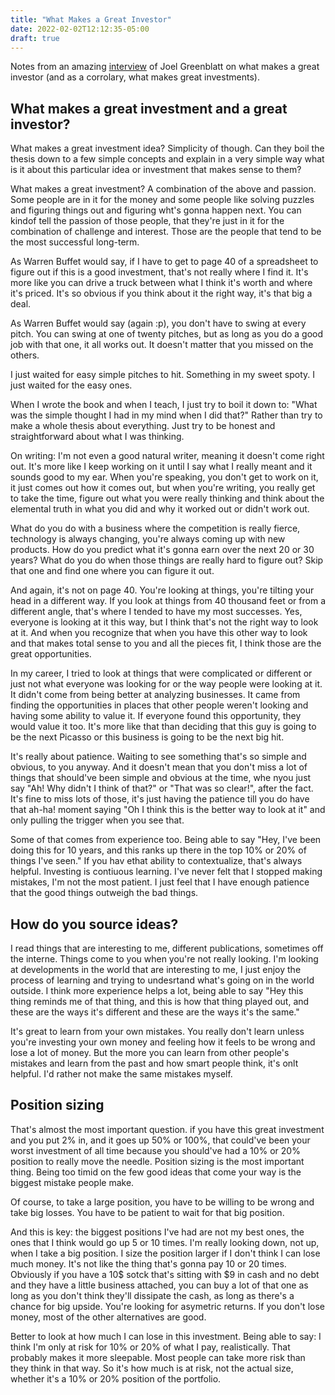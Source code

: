```yaml
---
title: "What Makes a Great Investor"
date: 2022-02-02T12:12:35-05:00
draft: true
---
```


Notes from an amazing [interview](https://www.youtube.com/watch?v=8ZiLLjtAtyU&t=137s) of Joel Greenblatt on what makes a great investor (and as a corrolary, what makes great investments).

## What makes a great investment and a great investor?

What makes a great investment idea? Simplicity of though. Can they boil the thesis down to a few simple concepts and explain in a very simple way what is it about this particular idea or investment that makes sense to them?

What makes a great investment? A combination of the above and passion. Some people are in it for the money and some people like solving puzzles and figuring things out and figuring wht's gonna happen next. You can kindof tell the passion of those people, that they're just in it for the combination of challenge and interest. Those are the people that tend to be the most successful long-term.

As Warren Buffet would say, if I have to get to page 40 of a spreadsheet to figure out if this is a good investment, that's not really where I find it. It's more like you can drive a truck between what I think it's worth and where it's priced. It's so obvious if you think about it the right way, it's that big a deal.

As Warren Buffet would say (again :p), you don't have to swing at every pitch. You can swing at one of twenty pitches, but as long as you do a good job with that one, it all works out. It doesn't matter that you missed on the others.

I just waited for easy simple pitches to hit. Something in my sweet spoty. I just waited for the easy ones.

When I wrote the book and when I teach, I just try to boil it down to: "What was the simple thought I had in my mind when I did that?" Rather than try to make a whole thesis about everything. Just try to be honest and straightforward about what I was thinking.

On writing: I'm not even a good natural writer, meaning it doesn't come right out. It's more like I keep working on it until I say what I really meant and it sounds good to my ear. When you're speaking, you don't get to work on it, it just comes out how it comes out, but when you're writing, you really get to take the time, figure out what you were really thinking and think about the elemental truth in what you did and why it worked out or didn't work out.

What do you do with a business where the competition is really fierce, technology is always changing, you're always coming up with new products. How do you predict  what it's gonna earn over the next 20 or 30 years? What do you do when those things are really hard to figure out? Skip that one and find one where you can figure it out.

And again, it's not on page 40. You're looking at things, you're tilting your head in a different way. If you look at things from 40 thousand feet or from a different angle, that's where I tended to have my most successes. Yes, everyone is looking at it this way, but I think that's not the right way to look at it. And when you recognize that when you have this other way to look and that makes total sense to you and all the pieces fit, I think those are the great opportunities.

In my career, I tried to look at things that were complicated or different or just not what everyone was looking for or the way people were looking at it. It didn't come from being better at analyzing businesses. It came from finding the opportunities in places that other people weren't looking and having some ability to value it. If everyone found this opportunity, they would value it too. It's more like that than deciding that this guy is going to be the next Picasso or this business is going to be the next big hit.

It's really about patience. Waiting to see something that's so simple and obvious, to you anyway. And it doesn't mean that you don't miss a lot of things that should've been simple and obvious at the time, whe nyou just say "Ah! Why didn't I think of that?" or "That was so clear!", after the fact. It's fine to miss lots of those, it's just having the patience till you do have that ah-ha! moment saying "Oh I think this is the better way to look at it" and only pulling the trigger when you see that.

Some of that comes from experience too. Being able to say "Hey, I've been doing this for 10 years, and this ranks up there in the top 10% or 20% of things I've seen." If you hav ethat ability to contextualize, that's always helpful. Investing is contiuous learning. I've never felt that I stopped making mistakes, I'm not the most patient. I just feel that I have enough patience that the good things outweigh the bad things. 

## How do you source ideas?

I read things that are interesting to me, different publications, sometimes off the interne. Things come to you when you're not really looking. I'm looking at developments in the world that are interesting to me, I just enjoy the process of learning and trying to undesrtand what's going on in the world outside. I think more experience helps a lot, being able to say "Hey this thing reminds me of that thing, and this is how that thing played out, and these are the ways it's different and these are the ways it's the same."

It's great to learn from your own mistakes. You really don't learn unless you're investing your own money and feeling how it feels to be wrong and lose a lot of money. But the more you can learn from other people's mistakes and learn from the past and how smart people think, it's onlt helpful. I'd rather not make the same mistakes myself.

## Position sizing

That's almost the most important question. if you have this great investment and you put 2% in, and it goes up 50% or 100%, that could've been your worst investment of all time because you should've had a 10% or 20% position to really move the needle. Position sizing is the most important thing. Being too timid on the few good ideas that come your way is the biggest mistake people make.

Of course, to take a large position, you have to be willing to be wrong and take big losses. You have to be patient to wait for that big position.

And this is key: the biggest positions I've had are not my best ones, the ones that I think would go up 5 or 10 times. I'm really looking down, not up, when I take a big position. I size the position larger if I don't think I can lose much money. It's not like the thing that's gonna pay 10 or 20 times. Obviously if you have a 10$ sotck that's sitting with $9 in cash and no debt and they have a little business attached, you can buy a lot of that one as long as you don't think they'll dissipate the cash, as long as there's a chance for big upside. You're looking for asymetric returns. If you don't lose money, most of the other alternatives are good.

Better to look at how much I can lose in this investment. Being able to say: I think I'm only at risk for 10% or 20% of what I pay, realistically. That probably makes it more sleepable. Most people can take more risk than they think in that way. So it's how much is at risk, not the actual size, whether it's a 10% or 20% position of the portfolio.
